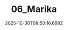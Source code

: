 ---
title: "06_Marika"
description: ""
image: "/uploads/photos/1761814216696-06_Marika.webp"
thumbnail: "/uploads/photos/1761814216696-06_Marika-thumb.webp"
width: 4000
height: 6000
featured: false
date: 2025-10-30T08:50:16.699Z
order: 0
---